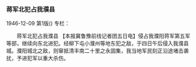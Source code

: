 ### 蒋军北犯占我濮县

1946-12-09
第1版()
专栏：

　　蒋军北犯占我濮县
    【本报冀鲁豫前线记者团五日电】侵占我濮阳蒋军第五军等部，继续向东北进犯。经柳下屯小濮州等地东犯之敌，于四日午后侵入我濮县城。濮阳城北之敌，则窜抵清丰南二十里之永固集，我当地军民刻正沿途堵击袭扰，予进犯军以重大杀伤。
